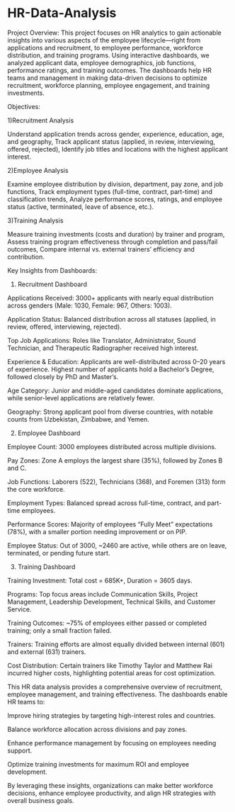 # HR-Data-Analysis

Project Overview:
This project focuses on HR analytics to gain actionable insights into various aspects of the employee lifecycle—right from applications and recruitment, to employee performance, workforce distribution, and training programs. Using interactive dashboards, we analyzed applicant data, employee demographics, job functions, performance ratings, and training outcomes.
The dashboards help HR teams and management in making data-driven decisions to optimize recruitment, workforce planning, employee engagement, and training investments.

Objectives:

1)Recruitment Analysis

  Understand application trends across gender, experience, education, age, and geography, Track applicant status (applied, in review, interviewing, offered, rejected), Identify job titles and locations with the highest applicant interest.

2)Employee Analysis

  Examine employee distribution by division, department, pay zone, and job functions, Track employment types (full-time, contract, part-time) and classification trends, Analyze performance scores, ratings, and employee status (active, terminated, leave of absence, etc.).

3)Training Analysis

  Measure training investments (costs and duration) by trainer and program, Assess training program effectiveness through completion and pass/fail outcomes, Compare internal vs. external trainers’ efficiency and contribution.


Key Insights from Dashboards:

1. Recruitment Dashboard

Applications Received: 3000+ applicants with nearly equal distribution across genders (Male: 1030, Female: 967, Others: 1003).

Application Status: Balanced distribution across all statuses (applied, in review, offered, interviewing, rejected).

Top Job Applications: Roles like Translator, Administrator, Sound Technician, and Therapeutic Radiographer received high interest.

Experience & Education: Applicants are well-distributed across 0–20 years of experience. Highest number of applicants hold a Bachelor’s Degree, followed closely by PhD and Master’s.

Age Category: Junior and middle-aged candidates dominate applications, while senior-level applications are relatively fewer.

Geography: Strong applicant pool from diverse countries, with notable counts from Uzbekistan, Zimbabwe, and Yemen.

2. Employee Dashboard

Employee Count: 3000 employees distributed across multiple divisions.

Pay Zones: Zone A employs the largest share (35%), followed by Zones B and C.

Job Functions: Laborers (522), Technicians (368), and Foremen (313) form the core workforce.

Employment Types: Balanced spread across full-time, contract, and part-time employees.

Performance Scores: Majority of employees “Fully Meet” expectations (78%), with a smaller portion needing improvement or on PIP.

Employee Status: Out of 3000, ~2460 are active, while others are on leave, terminated, or pending future start.

3. Training Dashboard

Training Investment: Total cost = 685K+, Duration = 3605 days.

Programs: Top focus areas include Communication Skills, Project Management, Leadership Development, Technical Skills, and Customer Service.

Training Outcomes: ~75% of employees either passed or completed training; only a small fraction failed.

Trainers: Training efforts are almost equally divided between internal (601) and external (631) trainers.

Cost Distribution: Certain trainers like Timothy Taylor and Matthew Rai incurred higher costs, highlighting potential areas for cost optimization.



This HR data analysis provides a comprehensive overview of recruitment, employee management, and training effectiveness. The dashboards enable HR teams to:

Improve hiring strategies by targeting high-interest roles and countries.

Balance workforce allocation across divisions and pay zones.

Enhance performance management by focusing on employees needing support.

Optimize training investments for maximum ROI and employee development.

By leveraging these insights, organizations can make better workforce decisions, enhance employee productivity, and align HR strategies with overall business goals.
